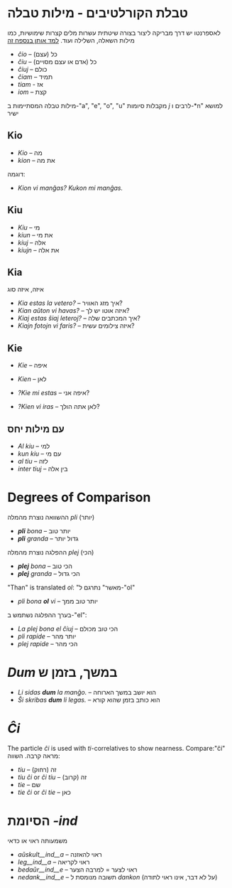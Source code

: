 # טבלת הקורלטיבים - מילות טבלה

לאספרנטו יש דרך מבריקה ליצור בצורה שיטתית עשרות מלים קצרות שימושיות, כמו מילות השאלה, השלילה ועוד.
[למד אותן בנספח זה](https://learn.esperanto.com/he/tabelvortoj/)

- *ĉio*  –  כל (עצם)
- *ĉiu*  – כל (אדם או עצם מסויים)
- *ĉiuj*  – כולם
- *ĉiam* – תמיד
- *tiam* - אז
- *iom* – קצת

מילות טבלה המסתיימות ב-"a", "e", "o", "u" מקבלות סיומות *j* לרבים ו-*n" למושא ישיר

## Kio 

- *Kio* – מה 
- *kion* – את מה

דוגמה: 

- *Kion vi manĝas? Kukon mi manĝas.*

## Kiu
- *Kiu* – מי
- *kiun* – את מי
- *kiuj* – אלה
- *kiujn* – את אלה

## Kia

איזה, איזה סוג

- *Kia estas la vetero?* – איך מזג האוויר?
- *Kian aŭton vi havas?* – איזה אוטו יש לך?
- *Kiaj estas ŝiaj leteroj?* – איך המכתבים שלה?
- *Kiajn fotojn vi faris?* – איזה צילומים עשית?

## Kie

- *Kie* – איפה
- *Kien* – לאן

- *?Kie mi estas* – איפה אני?
- *?Kien vi iras* – לאן אתה הולך?

## עם מילות יחס

- *Al kiu* – למי
- *kun kiu* – עם מי
- *al tiu* – לזה
- *inter tiuj* – בין אלה

# Degrees of Comparison

ההשוואה נוצרת מהמלה *pli* (יותר)

- *__pli__ bona* – יותר טוב
- *__pli__ granda* – גדול יותר

ההפלגה נוצרת מהמלה *plej* (הכי)

- *__plej__ bona* – הכי טוב
- *__plej__ granda* – הכי גדול

"Than" is translated *ol*: "מאשר" נתרגם ל-"ol"

- *pli bona __ol__ vi* – יותר טוב ממך

בערך ההפלגה נשתמש ב-"el":

- *La plej bona el ĉiuj* – הכי טוב מכולם
- *pli rapide* – יותר מהר
- *plej rapide* – הכי מהר

# *Dum* במשך, בזמן ש

- *Li sidas __dum__ la manĝo.* – הוא יושב במשך הארוחה
- *Ŝi skribas __dum__ li legas.* – הוא כותב בזמן שהוא קורא

# *Ĉi*

The particle *ĉi* is used with *ti*-correlatives to show nearness. Compare:"ĉi" מראה קרבה. השווה:

- *tiu* – זה (רחוק) 
- *tiu ĉi* or *ĉi tiu* – זה (קרוב)
- *tie* – שם 
- *tie ĉi* or *ĉi tie* – כאן

# הסיומת *-ind*

משמעותה ראוי או כדאי

- *aŭskult__ind__a* – ראוי להאזנה
- *leg__ind__a* – ראוי לקריאה
- *bedaŭr__ind__e* – ראוי לצער = למרבה הצער
- *nedank__ind__e* – תשובה מנומסת ל *dankon* (על לא דבר, אינו ראוי לתודה)

 
